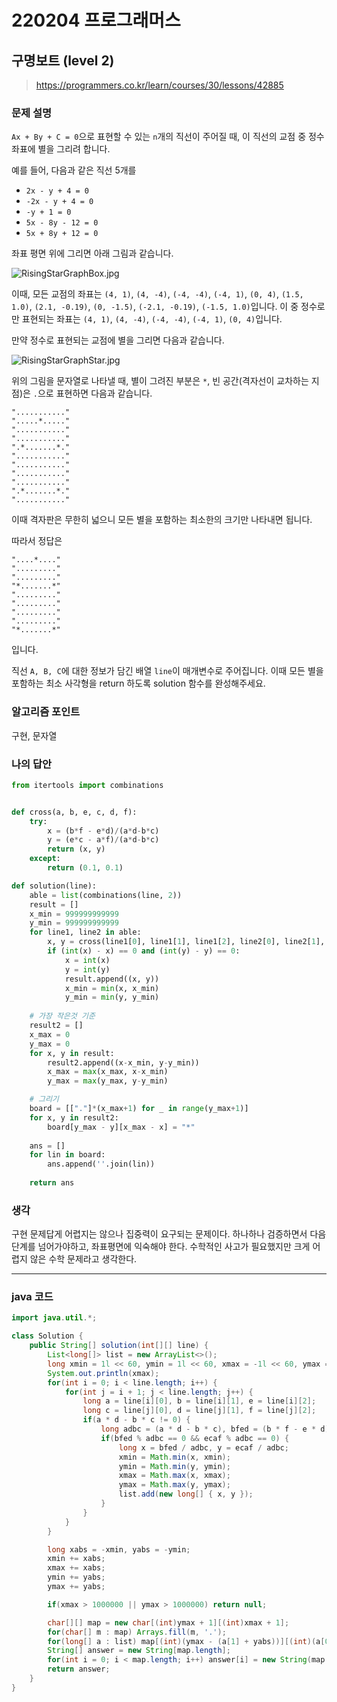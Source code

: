 # 220204 프로그래머스

## 구명보트 (level 2)

> https://programmers.co.kr/learn/courses/30/lessons/42885

### 문제 설명

`Ax + By + C = 0`으로 표현할 수 있는 `n`개의 직선이 주어질 때, 이 직선의 교점 중 정수 좌표에 별을 그리려 합니다.

예를 들어, 다음과 같은 직선 5개를

- `2x - y + 4 = 0`
- `-2x - y + 4 = 0`
- `-y + 1 = 0`
- `5x - 8y - 12 = 0`
- `5x + 8y + 12 = 0`

좌표 평면 위에 그리면 아래 그림과 같습니다.

![RisingStarGraphBox.jpg](https://grepp-programmers.s3.ap-northeast-2.amazonaws.com/files/production/d440b8f4-91c3-4272-8a81-876e9aaffb9c/RisingStarGraphBox.jpg)

이때, 모든 교점의 좌표는 `(4, 1)`, `(4, -4)`, `(-4, -4)`, `(-4, 1)`, `(0, 4)`, `(1.5, 1.0)`, `(2.1, -0.19)`, `(0, -1.5)`, `(-2.1, -0.19)`, `(-1.5, 1.0)`입니다. 이 중 정수로만 표현되는 좌표는 `(4, 1)`, `(4, -4)`, `(-4, -4)`, `(-4, 1)`, `(0, 4)`입니다.

만약 정수로 표현되는 교점에 별을 그리면 다음과 같습니다.

![RisingStarGraphStar.jpg](https://grepp-programmers.s3.ap-northeast-2.amazonaws.com/files/production/15ffe460-62dc-48df-82a2-7d7636809454/RisingStarGraphStar.jpg)

위의 그림을 문자열로 나타낼 때, 별이 그려진 부분은 `*`, 빈 공간(격자선이 교차하는 지점)은 `.`으로 표현하면 다음과 같습니다.

```
"..........."  
".....*....."  
"..........."  
"..........."  
".*.......*."  
"..........."  
"..........."  
"..........."  
"..........."  
".*.......*."  
"..........."  
```

이때 격자판은 무한히 넓으니 모든 별을 포함하는 최소한의 크기만 나타내면 됩니다.

따라서 정답은

```
"....*...."  
"........."  
"........."  
"*.......*"  
"........."  
"........."  
"........."  
"........."  
"*.......*"  
```

입니다.

직선 `A, B, C`에 대한 정보가 담긴 배열 `line`이 매개변수로 주어집니다. 이때 모든 별을 포함하는 최소 사각형을 return 하도록 solution 함수를 완성해주세요.

### 알고리즘 포인트

구현, 문자열

### 나의 답안

```python
from itertools import combinations


def cross(a, b, e, c, d, f):
    try:
        x = (b*f - e*d)/(a*d-b*c)
        y = (e*c - a*f)/(a*d-b*c)
        return (x, y)
    except:
        return (0.1, 0.1)

def solution(line):
    able = list(combinations(line, 2))
    result = []
    x_min = 999999999999
    y_min = 999999999999
    for line1, line2 in able:
        x, y = cross(line1[0], line1[1], line1[2], line2[0], line2[1], line2[2])
        if (int(x) - x) == 0 and (int(y) - y) == 0:
            x = int(x)
            y = int(y)
            result.append((x, y))
            x_min = min(x, x_min)
            y_min = min(y, y_min)
    
    # 가장 작은것 기준
    result2 = []
    x_max = 0
    y_max = 0
    for x, y in result:
        result2.append((x-x_min, y-y_min))
        x_max = max(x_max, x-x_min)
        y_max = max(y_max, y-y_min)

    # 그리기
    board = [["."]*(x_max+1) for _ in range(y_max+1)]
    for x, y in result2:
        board[y_max - y][x_max - x] = "*"
        
    ans = []
    for lin in board:
        ans.append(''.join(lin))
        
    return ans
```

### 생각

구현 문제답게 어렵지는 않으나 집중력이 요구되는 문제이다. 하나하나 검증하면서 다음 단계를 넘어가야하고, 좌표평면에 익숙해야 한다. 수학적인 사고가 필요했지만 크게 어렵지 않은 수학 문제라고 생각한다. 



---

### java 코드

```java
import java.util.*;

class Solution {
    public String[] solution(int[][] line) {
        List<long[]> list = new ArrayList<>();
        long xmin = 1l << 60, ymin = 1l << 60, xmax = -1l << 60, ymax = -1l << 60;
        System.out.println(xmax);
        for(int i = 0; i < line.length; i++) {
            for(int j = i + 1; j < line.length; j++) {
                long a = line[i][0], b = line[i][1], e = line[i][2];
                long c = line[j][0], d = line[j][1], f = line[j][2];
                if(a * d - b * c != 0) {
                    long adbc = (a * d - b * c), bfed = (b * f - e * d), ecaf = (e * c - a * f);
                    if(bfed % adbc == 0 && ecaf % adbc == 0) {
                        long x = bfed / adbc, y = ecaf / adbc;
                        xmin = Math.min(x, xmin);
                        ymin = Math.min(y, ymin);
                        xmax = Math.max(x, xmax);
                        ymax = Math.max(y, ymax);
                        list.add(new long[] { x, y });
                    }
                }
            }
        }

        long xabs = -xmin, yabs = -ymin;
        xmin += xabs;
        xmax += xabs;
        ymin += yabs;
        ymax += yabs;

        if(xmax > 1000000 || ymax > 1000000) return null;

        char[][] map = new char[(int)ymax + 1][(int)xmax + 1];
        for(char[] m : map) Arrays.fill(m, '.');
        for(long[] a : list) map[(int)(ymax - (a[1] + yabs))][(int)(a[0] + xabs)] = '*';
        String[] answer = new String[map.length];
        for(int i = 0; i < map.length; i++) answer[i] = new String(map[i]);
        return answer;
    }
}
```

